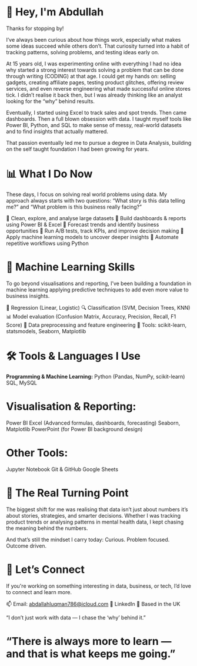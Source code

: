 # 👋 Hey, I'm Abdullah

Thanks for stopping by!

I’ve always been curious about how things work, especially what makes some ideas succeed while others don’t. That curiosity turned into a habit of tracking patterns, solving problems, and testing ideas early on.

At 15 years old, I was experimenting online with everything I had no idea why started a strong interest towards solving a problem that can be done through writing (CODING) at that age. I could get my hands on: selling gadgets, creating affiliate pages, testing product glitches, offering review services, and even reverse engineering what made successful online stores tick. I didn’t realise it back then, but I was already thinking like an analyst looking for the “why” behind results.

Eventually, I started using Excel to track sales and spot trends. Then came dashboards. Then a full blown obsession with data. I taught myself tools like Power BI, Python, and SQL to make sense of messy, real-world datasets and to find insights that actually mattered.

That passion eventually led me to pursue a degree in Data Analysis, building on the self taught foundation I had been growing for years.

# 📊 What I Do Now
These days, I focus on solving real world problems using data. My approach always starts with two questions:
“What story is this data telling me?” and “What problem is this business really facing?”

🔹 Clean, explore, and analyse large datasets
🔹 Build dashboards & reports using Power BI & Excel
🔹 Forecast trends and identify business opportunities
🔹 Run A/B tests, track KPIs, and improve decision making
🔹 Apply machine learning models to uncover deeper insights
🔹 Automate repetitive workflows using Python

# 🧠 Machine Learning Skills
To go beyond visualisations and reporting, I’ve been building a foundation in machine learning applying predictive techniques to add even more value to business insights.

🧪 Regression (Linear, Logistic)
🔍 Classification (SVM, Decision Trees, KNN)
📊 Model evaluation (Confusion Matrix, Accuracy, Precision, Recall, F1 Score)
🧹 Data preprocessing and feature engineering
🧠 Tools: scikit-learn, statsmodels, Seaborn, Matplotlib

# 🛠️ Tools & Languages I Use
**Programming & Machine Learning:**
Python (Pandas, NumPy, scikit-learn)
SQL, MySQL

# **Visualisation & Reporting:**
Power BI
Excel (Advanced formulas, dashboards, forecasting)
Seaborn, Matplotlib
PowerPoint (for Power BI background design)

# **Other Tools:**
Jupyter Notebook
Git & GitHub
Google Sheets

# 🔁 The Real Turning Point
The biggest shift for me was realising that data isn’t just about numbers it’s about stories, strategies, and smarter decisions. Whether I was tracking product trends or analysing patterns in mental health data, I kept chasing the meaning behind the numbers.

And that’s still the mindset I carry today:
Curious. Problem focused. Outcome driven.

# 💬 Let’s Connect
If you're working on something interesting in data, business, or tech, I’d love to connect and learn more.

📫 Email: [abdallahluqman786@icloud.com](mailto:abdallahluqman786@icloud.com)
🔗 LinkedIn
📍 Based in the UK

“I don’t just work with data — I chase the ‘why’ behind it.”
# “There is always more to learn — and that is what keeps me going.”
